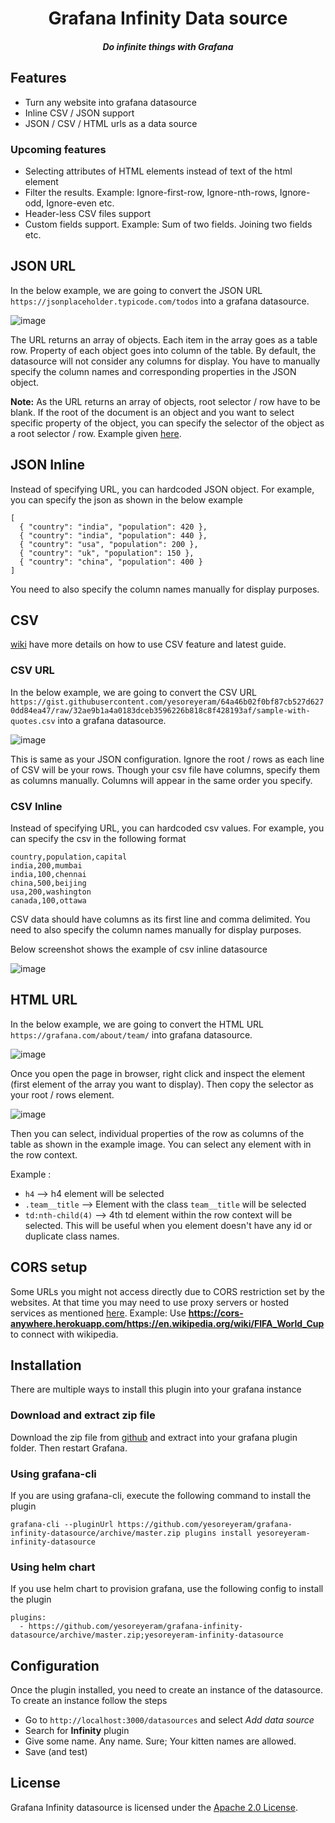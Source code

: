 <p align="center">
    <h1 align="center">Grafana Infinity Data source</h2>
    <h5 align="center">Do infinite things with Grafana</h5>
</p>

## Features

* Turn any website into grafana datasource
* Inline CSV / JSON support
* JSON / CSV / HTML urls as a data source

### Upcoming features

* Selecting attributes of HTML elements instead of text of the html element
* Filter the results. Example: Ignore-first-row, Ignore-nth-rows, Ignore-odd, Ignore-even etc.
* Header-less CSV files support
* Custom fields support. Example: Sum of two fields. Joining two fields etc.

## JSON URL

In the below example, we are going to convert the JSON URL `https://jsonplaceholder.typicode.com/todos` into a grafana datasource.

![image](https://user-images.githubusercontent.com/153843/92381992-bf020d00-f103-11ea-936d-94f903faa5e6.png)

The URL returns an array of objects. Each item in the array goes as a table row. Property of each object goes into column of the table. By default, the datasource will not consider any columns for display. You have to manually specify the column names and corresponding properties in the JSON object.

**Note:** As the URL returns an array of objects, root selector / row have to be blank. If the root of the document is an object and you want to select specific property of the object, you can specify the selector of the object as a root selector / row. Example given [here](https://github.com/yesoreyeram/grafana-infinity-datasource/issues/1#issue-694996991).

## JSON Inline

Instead of specifying URL, you can hardcoded JSON object. For example, you can specify the json as shown in the below example

```
[
  { "country": "india", "population": 420 },
  { "country": "india", "population": 440 },
  { "country": "usa", "population": 200 },
  { "country": "uk", "population": 150 },
  { "country": "china", "population": 400 }
]
```

You need to also specify the column names manually for display purposes. 

## CSV

[wiki](https://yesoreyeram.github.io/grafana-infinity-datasource/wiki/csv.html) have more details on how to use CSV feature and latest guide.

### CSV URL

In the below example, we are going to convert the CSV URL `https://gist.githubusercontent.com/yesoreyeram/64a46b02f0bf87cb527d6270dd84ea47/raw/32ae9b1a4a0183dceb3596226b818c8f428193af/sample-with-quotes.csv` into a grafana datasource.

![image](https://user-images.githubusercontent.com/153843/92382040-d8a35480-f103-11ea-8ff8-48c7ca211062.png)

This is same as your JSON configuration. Ignore the root / rows as each line of CSV will be your rows. Though your csv file have columns, specify them as columns manually. Columns will appear in the same order you specify.

### CSV Inline

Instead of specifying URL, you can hardcoded csv values. For example, you can specify the csv in the following format

```
country,population,capital
india,200,mumbai
india,100,chennai
china,500,beijing
usa,200,washington
canada,100,ottawa
```

CSV data should have columns as its first line and comma delimited. You need to also specify the column names manually for display purposes. 

Below screenshot shows the example of csv inline datasource

![image](https://user-images.githubusercontent.com/153843/92571108-9e0ff800-f27a-11ea-9fe9-9f9dcbd7125a.png)

## HTML URL

In the below example, we are going to convert the HTML URL `https://grafana.com/about/team/` into grafana datasource.

![image](https://user-images.githubusercontent.com/153843/92382094-f4a6f600-f103-11ea-8035-e1bbd9157629.png)

Once you open the page in browser, right click and inspect the element (first element of the array you want to display). Then copy the selector as your root / rows element. 

![image](https://user-images.githubusercontent.com/153843/92396876-ac94cd00-f11d-11ea-850d-f1754f980fc7.png)

Then you can select, individual properties of the row as columns of the table as shown in the example image. You can select any element with in the row context.

Example :

- `h4` --> h4 element will be selected
- `.team__title` --> Element with the class `team__title` will be selected
- `td:nth-child(4)` --> 4th td element within the row context will be selected. This will be useful when you element doesn't have any id or duplicate class names. 

## CORS setup

Some URLs you might not access directly due to CORS restriction set by the websites. At that time you may need to use proxy servers or hosted services as mentioned [here](https://stackoverflow.com/a/32167044/1576253). Example: Use **https://cors-anywhere.herokuapp.com/https://en.wikipedia.org/wiki/FIFA_World_Cup** to connect with wikipedia.

## Installation

There are multiple ways to install this plugin into your grafana instance

### Download and extract zip file

Download the zip file from [github](https://github.com/yesoreyeram/grafana-infinity-datasource/archive/master.zip) and extract into your grafana plugin folder. Then restart Grafana.

### Using grafana-cli

If you are using grafana-cli, execute the following command to install the plugin

```
grafana-cli --pluginUrl https://github.com/yesoreyeram/grafana-infinity-datasource/archive/master.zip plugins install yesoreyeram-infinity-datasource
```

### Using helm chart

If you use helm chart to provision grafana, use the following config to install the plugin

```
plugins:
  - https://github.com/yesoreyeram/grafana-infinity-datasource/archive/master.zip;yesoreyeram-infinity-datasource
```

## Configuration

Once the plugin installed, you need to create an instance of the datasource. To create an instance follow the steps

* Go to `http://localhost:3000/datasources` and select *Add data source*
* Search for **Infinity** plugin
* Give some name. Any name. Sure; Your kitten names are allowed.
* Save (and test)

## License

Grafana Infinity datasource is licensed under the [Apache 2.0 License](https://github.com/yesoreyeram/grafana-infinity-datasource/blob/master/LICENSE).
